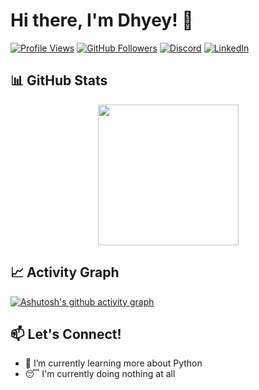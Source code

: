 # Hi there, I'm Dhyey! 👋

[![Profile Views](https://komarev.com/ghpvc/?username=ComradeCosmos5&label=Profile%20views&color=6a329f&style=flat)](https://github.com/ComradeCosmos)
[![GitHub Followers](https://img.shields.io/github/followers/ComradeCosmos?logo=github&style=flat&color=6a329f)](https://github.com/ComradeCosmos)
[![Discord](https://img.shields.io/badge/Discord-6a329f?style=flat&logo=discord&logoColor=white)](https://www.discord.com/users/cosmos4224)
[![LinkedIn](https://img.shields.io/badge/LinkedIn-6a329f?style=flat&logo=linkedin&logoColor=white)](https://www.linkedin.com/in/dhyey-mendpara-66018531b/)

## 📊 GitHub Stats

<!-- Stats Row -->
<div align="center">
  <img height="225em" src="https://github-readme-stats-git-masterorgs-github-readme-stats-team.vercel.app/api?username=ComradeCosmos&include_orgs=true&show_icons=true&theme=dark&hide_border=true" />
 
</div>

## 📈 Activity Graph

[![Ashutosh's github activity graph](https://github-readme-activity-graph.vercel.app/graph?username=ComradeCosmos&theme=github-compact)](https://github.com/ComradeCosmos)


## 📫 Let's Connect!

- 🔭 I’m currently learning more about Python
- 😴 I'm currently doing nothing at all
